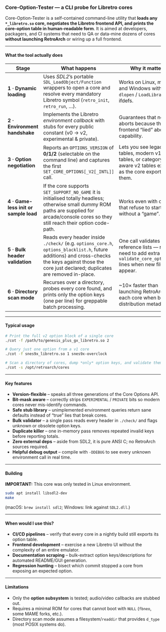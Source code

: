 ### Core-Option-Tester — a CLI probe for Libretro cores

Core-Option-Tester is a self-contained command-line utility that **loads any `*_libretro.so` core, negotiates the Libretro frontend API, and prints the core-option table in human-readable form**.
It is aimed at developers, packagers, and CI systems that need to QA or data-mine dozens of cores **without launching RetroArch** or wiring up a full frontend.

---

#### What the tool actually does

| Stage                                 | What happens                                                                                                                                                                                           | Why it matters                                                                                                         |
| ------------------------------------- | ------------------------------------------------------------------------------------------------------------------------------------------------------------------------------------------------------ | ---------------------------------------------------------------------------------------------------------------------- |
| **1 · Dynamic loading**               | Uses *SDL2*’s portable `SDL_LoadObject/Function` wrappers to open a core and resolve every mandatory Libretro symbol (`retro_init`, `retro_run`, …).                                                   | Works on Linux, macOS, and Windows without `dlopen` / `LoadLibrary` ifdefs.                                            |
| **2 · Environment handshake**         | Implements the Libretro *environment callback* with stubs for every public constant (v0 → v2, experimental & private).                                                                                 | Guarantees that no core aborts because the frontend “lied” about a capability.                                         |
| **3 · Option negotiation**            | Reports an `OPTIONS_VERSION` of **0/1/2** (selectable on the command line) and captures the first `SET_CORE_OPTIONS[_V2[_INTL]]` call.                                                                 | Lets you see legacy v0 tables, modern v1 tables, or category-aware v2 tables exactly as the core exported them.        |
| **4 · Game-less init or sample load** | If the core supports `SET_SUPPORT_NO_GAME` it is initialised totally headless; otherwise small dummy ROM paths are supplied for arcade/console cores so they still reach their option code-path.       | Works even with cores that refuse to start without a “game”.                                                           |
| **5 · Bulk header validation**        | Reads every header inside `./check/` (e.g. `options_core.h`, `options_blacklist.h`, future additions) and cross-checks the keys against those the core just declared; duplicates are removed in-place. | One call validates *all* reference lists — no need to add extra `validate_core_options()` lines when new files appear. |
| **6 · Directory scan mode**           | Recurses over a directory, probes every core found, and prints only the option keys (one per line) for greppable batch processing.                                                                     | \~10× faster than launching RetroArch for each core when building distribution metadata.                               |

---

#### Typical usage

```bash
# Print the full v2 option block of a single core
./cot -f /path/to/genesis_plus_gx_libretro.so 2

# Query just one option from a v1 core
./cot -f snes9x_libretro.so 1 snes9x-overclock

# Scan a directory of cores, dump *only* option keys, and validate them
./cot -s /opt/retroarch/cores
```

---

#### Key features

* **Version-flexible** – speaks all three generations of the Core Options API.
* **Bit-mask aware** – correctly strips `EXPERIMENTAL` / `PRIVATE` bits so modern cores never mis-identify commands.
* **Safe stub library** – unimplemented environment queries return sane defaults instead of “true” lies that break cores.
* **Bulk validator** – a single pass reads every header in `./check/` and flags unknown or obsolete option keys.
* **Duplicate killer** – one in-memory pass removes repeated invalid keys before reporting totals.
* **Zero external deps** – aside from SDL2, it is pure ANSI C; no RetroArch sources required.
* **Helpful debug output** – compile with `-DDEBUG` to see every unknown environment call in real time.

---

#### Building

**IMPORTANT:** This core was only tested in Linux environment.

```bash
sudo apt install libsdl2-dev
make
```

(macOS: `brew install sdl2`; Windows: link against `SDL2.dll`.)

---

#### When would I use this?

* **CI/CD pipelines** – verify that every core in a nightly build still exports its option table.
* **Frontend development** – exercise a new Libretro UI without the complexity of an entire emulator.
* **Documentation scraping** – bulk-extract option keys/descriptions for automated README/GUI generation.
* **Regression hunting** – bisect which commit stopped a core from exposing an expected option.

---

#### Limitations

* Only the **option subsystem** is tested; audio/video callbacks are stubbed out.
* Requires a minimal ROM for cores that cannot boot with `NULL` (`fbneo`, some MAME forks, etc.).
* Directory scan mode assumes a filesystem/`readdir` that provides `d_type` (most POSIX systems do).
